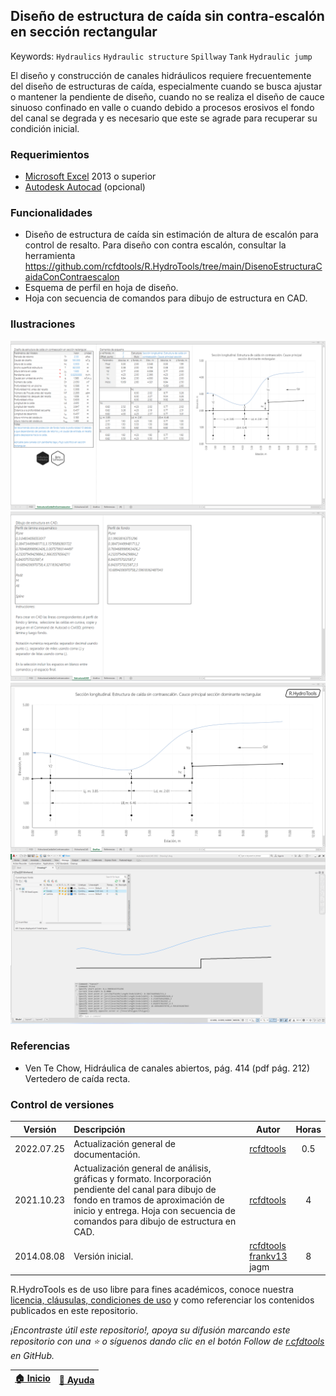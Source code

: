 ## Diseño de estructura de caída sin contra-escalón en sección rectangular
Keywords: `Hydraulics` `Hydraulic structure` `Spillway` `Tank` `Hydraulic jump`

El diseño y construcción de canales hidráulicos requiere frecuentemente del diseño de estructuras de caída, especialmente cuando se busca ajustar o mantener la pendiente de diseño, cuando no se realiza el diseño de cauce sinuoso confinado en valle o cuando debido a procesos erosivos el fondo del canal se degrada y es necesario que este se agrade para recuperar su condición inicial.


### Requerimientos

* [Microsoft Excel](https://www.microsoft.com/en-us/microsoft-365/excel) 2013 o superior
* [Autodesk Autocad](https://www.autodesk.com/products/autocad/) (opcional)


### Funcionalidades

* Diseño de estructura de caída sin estimación de altura de escalón para control de resalto. Para diseño con contra escalón, consultar la herramienta https://github.com/rcfdtools/R.HydroTools/tree/main/DisenoEstructuraCaidaConContraescalon
* Esquema de perfil en hoja de diseño.
* Hoja con secuencia de comandos para dibujo de estructura en CAD.


### Ilustraciones

![R.HydroTools.DisenoEstructuraCaidaSinContraescalon.Screenshot1](https://github.com/rcfdtools/R.HydroTools/blob/main/DisenoEstructuraCaidaSinContraescalon/Screenshot/Screenshot1.png)
![R.HydroTools.DisenoEstructuraCaidaSinContraescalon.Screenshot2](https://github.com/rcfdtools/R.HydroTools/blob/main/DisenoEstructuraCaidaSinContraescalon/Screenshot/Screenshot2.png)
![R.HydroTools.DisenoEstructuraCaidaSinContraescalon.Screenshot3](https://github.com/rcfdtools/R.HydroTools/blob/main/DisenoEstructuraCaidaSinContraescalon/Screenshot/Screenshot3.png)
![R.HydroTools.DisenoEstructuraCaidaSinContraescalon.Screenshot4](https://github.com/rcfdtools/R.HydroTools/blob/main/DisenoEstructuraCaidaSinContraescalon/Screenshot/Screenshot4.png)


### Referencias

* Ven Te Chow, Hidráulica de canales abiertos, pág. 414 (pdf pág. 212) Vertedero de caída recta.


### Control de versiones

| Versión     | Descripción                                                                                                                                                                                                                   | Autor                                                                                        | Horas |
|-------------|:------------------------------------------------------------------------------------------------------------------------------------------------------------------------------------------------------------------------------|----------------------------------------------------------------------------------------------|:-----:|
| 2022.07.25  | Actualización general de documentación.                                                                                                                                                                                       | [rcfdtools](https://github.com/rcfdtools)                                                    |  0.5  |
| 2021.10.23  | Actualización general de análisis, gráficas y formato. Incorporación pendiente del canal para dibujo de fondo en tramos de aproximación de inicio y entrega. Hoja con secuencia de comandos para dibujo de estructura en CAD. | [rcfdtools](https://github.com/rcfdtools)                                                    |   4   |
| 2014.08.08  | Versión inicial.                                                                                                                                                                                                              | [rcfdtools](https://github.com/rcfdtools)<br>[frankv13](https://github.com/frankv13)<br>jagm |   8   |


R.HydroTools es de uso libre para fines académicos, conoce nuestra [licencia, cláusulas, condiciones de uso](https://github.com/rcfdtools/R.HydroTools/wiki/License) y como referenciar los contenidos publicados en este repositorio.

_¡Encontraste útil este repositorio!, apoya su difusión marcando este repositorio con una ⭐ o síguenos dando clic en el botón Follow de [r.cfdtools](https://github.com/rcfdtools) en GitHub._

| [:house: Inicio](https://github.com/rcfdtools/R.HydroTools/wiki) | [:beginner: Ayuda](https://github.com/rcfdtools/R.HydroTools/discussions/10) |
|------------------------------------------------------------------|-------------------------------------------------------------------------------|
